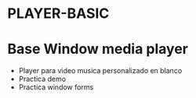 # PLAYER-BASIC
# Base Window media player

- Player para video musica personalizado en blanco
- Practica demo
- Practica window forms